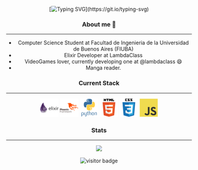 <div align="center">
  
[![Typing SVG](https://readme-typing-svg.herokuapp.com?duration=3000&color=D718F7&center=true&vCenter=true&multiline=true&width=600&height=100&lines=Hi%2C+I'm+tvillegas98;But%2C+call+me+Tommy.)](https://git.io/typing-svg)

### About me :green_book:

---

- Computer Science Student at Facultad de Ingenieria de la Universidad de Buenos Aires (FIUBA)
- Elixir Developer at LambdaClass
- VideoGames lover, currently developing one at @lambdaclass 😄
- Manga reader.

### Current Stack
  
---
<!--
  ![](https://img.shields.io/badge/Elixir-4B275F?style=for-the-badge&logo=elixir&logoColor=white)
  ![](https://img.shields.io/badge/Python-FFD43B?style=for-the-badge&logo=python&logoColor=blue)
  ![](https://img.shields.io/badge/HTML5-E34F26?style=for-the-badge&logo=html5&logoColor=white)
  ![](https://img.shields.io/badge/CSS3-1572B6?style=for-the-badge&logo=css3&logoColor=white)
  ![](https://img.shields.io/badge/JavaScript-323330?style=for-the-badge&logo=javascript&logoColor=F7DF1E)   
  ![](https://img.shields.io/badge/PostgreSQL-316192?style=for-the-badge&logo=postgresql&logoColor=white)
-->
<div class="icons">
  <img src="https://github.com/devicons/devicon/blob/master/icons/elixir/elixir-original-wordmark.svg" alt="Elixir Logo" width="50" height="50">
  <img src="https://github.com/devicons/devicon/blob/master/icons/phoenix/phoenix-original-wordmark.svg" alt="Elixir Logo" width="50" height="50">
  <img src="https://github.com/devicons/devicon/blob/master/icons/python/python-original-wordmark.svg" alt="Elixir Logo" width="50" height="50">
  <img src="https://github.com/devicons/devicon/blob/master/icons/html5/html5-original-wordmark.svg" alt="Elixir Logo" width="50" height="50">
  <img src="https://github.com/devicons/devicon/blob/master/icons/css3/css3-original-wordmark.svg" alt="Elixir Logo" width="50" height="50">
  <img src="https://github.com/devicons/devicon/blob/master/icons/javascript/javascript-original.svg" alt="Elixir Logo" width="50" height="50">
</div>

### Stats

---

  
![](https://github-readme-stats.vercel.app/api?username=tvillegas98)
  
![visitor badge](https://visitor-badge.glitch.me/badge?page_id=tvillegas98.visitor-badge&left_color=rose&right_color=violet)
  
</div>
